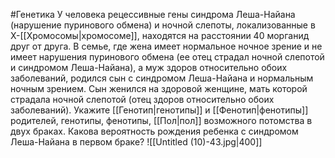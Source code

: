 #Генетика 
У человека рецессивные гены синдрома Леша-Найана (нарушение пуринового обмена) и ночной слепоты, локализованные в Х-[[Хромосомы|хромосоме]], находятся на расстоянии 40 морганид друг от друга. В семье, где жена имеет нормальное ночное зрение и не имеет нарушения пуринового обмена (ее отец страдал ночной слепотой и синдромом Леша-Найана), а муж здоров относительно обоих заболеваний, родился сын с синдромом Леша-Найана и нормальным ночным зрением. Сын женился на здоровой женщине, мать которой страдала ночной слепотой (отец здоров относительно обоих заболеваний). Укажите [[Генотип|генотипы]] и [[Фенотип|фенотипы]] родителей, генотипы, фенотипы, [[Пол|пол]] возможного потомства в двух браках. Какова вероятность рождения ребенка с синдромом Леша-Найана в первом браке?
![[Untitled (10)-43.jpg|400]]